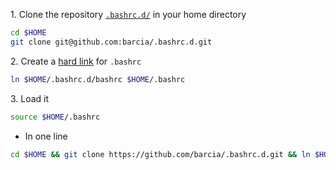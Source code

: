 1\. Clone the repository [`.bashrc.d/`](https://github.com/barcia/.bashrc.d) in your home directory   
```bash
cd $HOME
git clone git@github.com:barcia/.bashrc.d.git
```

2\. Create a [hard link](https://en.wikipedia.org/wiki/Hard_link) for `.bashrc`   
```bash
ln $HOME/.bashrc.d/bashrc $HOME/.bashrc
```

3\. Load it   
```bash
source $HOME/.bashrc
```

* In one line   
```bash
cd $HOME && git clone https://github.com/barcia/.bashrc.d.git && ln $HOME/.bashrc.d/bashrc $HOME/.bashrc && source $HOME/.bashrc
```
